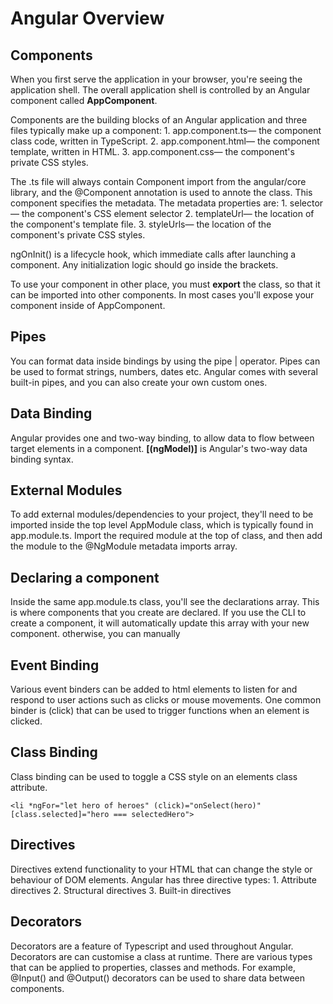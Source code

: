 # Angular Overview

## Components
When you first serve the application in your browser, you're seeing the application shell.
The overall application shell is controlled by an Angular component called **AppComponent**.


Components are the building blocks of an Angular application and three files typically make up a
component:
    1. app.component.ts— the component class code, written in TypeScript.
    2. app.component.html— the component template, written in HTML.
    3. app.component.css— the component's private CSS styles.

The .ts file will always contain Component import from the angular/core library, and the @Component
annotation is used to annote the class. This component specifies the metadata.
The metadata properties are:
    1. selector— the component's CSS element selector
    2. templateUrl— the location of the component's template file.
    3. styleUrls— the location of the component's private CSS styles.

ngOnInit() is a lifecycle hook, which immediate calls after launching a component. Any initialization 
logic should go inside the brackets.

To use your component in other place, you must **export** the class, so that it can be imported into
other components. In most cases you'll expose your component inside of AppComponent.

## Pipes
You can format data inside bindings by using the pipe | operator. Pipes can be used to format
strings, numbers, dates etc. Angular comes with several built-in pipes, and you can also create
your own custom ones.

## Data Binding
Angular provides one and two-way binding, to allow data to flow between target elements in a 
component.
**[(ngModel)]** is Angular's two-way data binding syntax.

## External Modules
To add external modules/dependencies to your project, they'll need to be imported inside the top
level AppModule class, which is typically found in app.module.ts.
Import the required module at the top of class, and then add the module to the @NgModule metadata imports
array.

## Declaring a component
Inside the same app.module.ts class, you'll see the declarations array. This is where components that 
you create are declared. If you use the CLI to create a component, it will automatically update 
this array with your new component. otherwise, you can manually 


## Event Binding
Various event binders can be added to html elements to listen for and respond to user actions such as clicks or mouse movements.
One common binder is (click) that can be used to trigger functions when an element is clicked.

## Class Binding
Class binding can be used to toggle a CSS style on an elements class attribute.
```aidl
<li *ngFor="let hero of heroes" (click)="onSelect(hero)" [class.selected]="hero === selectedHero">
```

## Directives
Directives extend functionality to your HTML that can change the style or behaviour of DOM elements.
Angular has three directive types:
    1. Attribute directives
    2. Structural directives
    3. Built-in directives

## Decorators
Decorators are a feature of Typescript and used throughout Angular. Decorators are can customise a class at runtime.
There are various types that can be applied to properties, classes and methods.
For example, @Input() and @Output() decorators can be used to share data between components.











